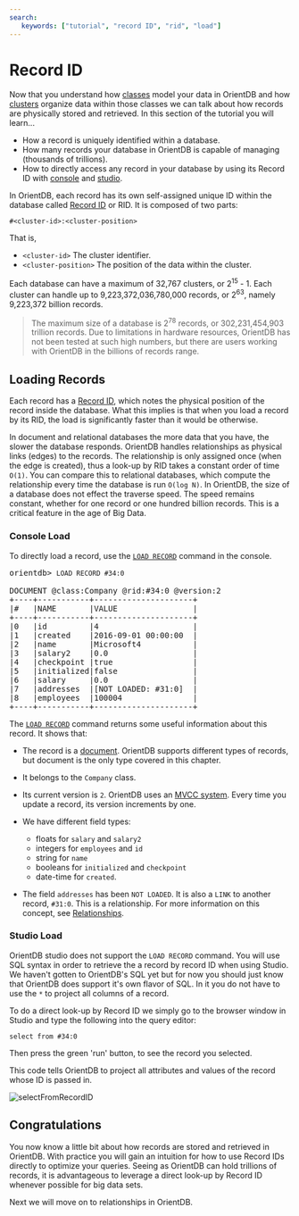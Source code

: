 ```yaml
---
search:
   keywords: ["tutorial", "record ID", "rid", "load"]
---
```



<!-- last modified 2016-09-01 Matt -->

# Record ID

Now that you understand how [classes](Tutorial-Classes.md) model your data in OrientDB and how [clusters](Tutorial-Clusters.md) organize data within those classes we can talk about how records are physically stored and retrieved. In this section of the tutorial you will learn...
- How a record is uniquely identified within a database. 
- How many records your database in OrientDB is capable of managing (thousands of trillions). 
- How to directly access any record in your database by using its Record ID with [console](Tutorial-Run-the-console.md) and [studio](Tutorial-Run-the-studio.md).

In OrientDB, each record has its own self-assigned unique ID within the database called [Record ID](../datamodeling/Concepts.md#record-id) or RID. It is composed of two parts:

```
#<cluster-id>:<cluster-position>
```

That is,

- `<cluster-id>` The cluster identifier.
- `<cluster-position>` The position of the data within the cluster.

Each database can have a maximum of 32,767 clusters, or 2<sup>15</sup> - 1.  Each cluster can handle up to 9,223,372,036,780,000 records, or 2<sup>63</sup>, namely 9,223,372 billion records.

> The maximum size of a database is 2<sup>78</sup> records, or 302,231,454,903 trillion records.  Due to limitations in hardware resources, OrientDB has not been tested at such high numbers, but there are users working with OrientDB in the billions of records range.

## Loading Records

Each record has a [Record ID](../datamodeling/Concepts.md#record-id), which notes the physical position of the record inside the database. What this implies is that when you load a record by its RID, the load is significantly faster than it would be otherwise.

In document and relational databases the more data that you have, the slower the database responds. OrientDB handles relationships as physical links (edges) to the records. The relationship is only assigned once (when the edge is created), thus a look-up by RID takes a constant order of time `O(1)`. You can compare this to relational databases, which compute the relationship every time the database is run `O(log N)`.  In OrientDB, the size of a database does not effect the traverse speed. The speed remains constant, whether for one record or one hundred billion records. This is a critical feature in the age of Big Data.

### Console Load

To directly load a record, use the [`LOAD RECORD`](../console/Console-Command-Load-Record.md) command in the console.

<pre>
orientdb> <code class="lang-sql userinput">LOAD RECORD #34:0</code>

DOCUMENT @class:Company @rid:#34:0 @version:2
+----+-----------+---------------------+
|#   |NAME       |VALUE                |
+----+-----------+---------------------+
|0   |id         |4                    |
|1   |created    |2016-09-01 00:00:00  |
|2   |name       |Microsoft4           |
|3   |salary2    |0.0                  |
|4   |checkpoint |true                 |
|5   |initialized|false                |
|6   |salary     |0.0                  |
|7   |addresses  |[NOT LOADED: #31:0]  |
|8   |employees  |100004               |
+----+-----------+---------------------+
</pre>

The [`LOAD RECORD`](../console/Console-Command-Load-Record.md) command returns some useful information about this record. It shows that:

- The record is a [document](../datamodeling/Concepts.md#document). OrientDB supports different types of records, but document is the only type covered in this chapter.

- It belongs to the `Company` class.

- Its current version is `2`. OrientDB uses an [MVCC system](../internals/Transactions.md#optimistic-transaction).  Every time you update a record, its version increments by one.

- We have different field types: 
   - floats for `salary` and `salary2`
   - integers for `employees` and `id`
   - string for `name` 
   - booleans for `initialized` and `checkpoint`
   - date-time for `created`.

- The field `addresses` has been `NOT LOADED`. It is also a `LINK` to another record, `#31:0`.  This is a relationship. For more information on this concept, see [Relationships](Tutorial-Relationships.md).  

### Studio Load

OrientDB studio does not support the `LOAD RECORD` command. You will use SQL syntax in order to retrieve the a record by record ID when using Studio. We haven't gotten to OrientDB's SQL yet but for now you should just know that OrientDB does support it's own flavor of SQL. In it you do not have to use the `*` to project all columns of a record. 

To do a direct look-up by Record ID we simply go to the browser window in Studio and type the following into the query editor:

<pre>
<code class="lang-sql userinput">select from #34:0</code>
</pre>

Then press the green 'run' button, to see the record you selected.

This code tells OrientDB to project all attributes and values of the record whose ID is passed in. 

![selectFromRecordID](images/tutorial-select-from-rid.png)

## Congratulations

You now know a little bit about how records are stored and retrieved in OrientDB. With practice you will gain an intuition for how to use Record IDs directly to optimize your queries. Seeing as OrientDB can hold trillions of records, it is advantageous to leverage a direct look-up by Record ID whenever possible for big data sets.

Next we will move on to relationships in OrientDB.
